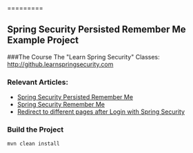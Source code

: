 =========

## Spring Security Persisted Remember Me Example Project

###The Course
The "Learn Spring Security" Classes: http://github.learnspringsecurity.com

### Relevant Articles: 
- [Spring Security Persisted Remember Me](http://www.baeldung.com/spring-security-persistent-remember-me)
- [Spring Security Remember Me](http://www.baeldung.com/spring-security-remember-me)
- [Redirect to different pages after Login with Spring Security](http://www.baeldung.com/spring_redirect_after_login)


### Build the Project
```
mvn clean install
```
